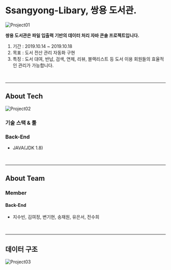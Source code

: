 # Ssangyong-Libary, 쌍용 도서관.
![Project01](https://user-images.githubusercontent.com/57277591/79045154-9b19c880-7c44-11ea-93b4-604d4198a1dd.jpg)


**쌍용 도서관은 파일 입출력 기반의 데이터 처리 자바 콘솔 프로젝트입니다.**
1. 기간 : 2019.10.14 ~ 2019.10.18
2. 목표 : 도서 전산 관리 자동화 구현
3. 특징 : 도서 대여, 반납, 검색, 연체, 리뷰, 블랙리스트 등 도서 이용 회원들의 효율적인 관리가 가능합니다.

<br>

---
## About Tech
![Project02](https://user-images.githubusercontent.com/57277591/79045163-a79e2100-7c44-11ea-9ac2-088e5ea852d8.jpg)

### 기술 스택 & 툴

### Back-End
- JAVA(JDK 1.8)

<br>

---
## About Team

### Member
#### Back-End
- 지수빈, 김여정, 변기현, 송재원, 유은서, 전수희

<br>

---
## 데이터 구조
![Project03](https://user-images.githubusercontent.com/57277591/79045185-c2709580-7c44-11ea-905f-4dff23419957.jpg)
